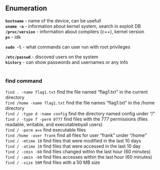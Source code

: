 ## Enumeration

**`hostname`** - name of the device, can be usefull <br>
**`uname -a`** - information about kernel system, search in exploit DB <br>
**`/proc/version`** - information about compilers (c++), kernel version <br>
**`ps`** - idk <br>

**`sudo -l`** - what commands can user run with root privileges <br>

**`/etc/passwd`** - discoved users on the system <br>
**`history`** - can show passwords and usernames or any info <br> <br>
### find command
`find . -name flag1.txt` find the file named “flag1.txt” in the current directory <br>
`find /home -name flag1.txt` find the file names “flag1.txt” in the /home directory <br>
`find / -type d -name config` find the directory named config under “/” <br>
`find / -type f -perm 0777` find files with the 777 permissions (files readable, writable, and executablebyall users) <br>
`find / -perm a=x` find executable files <br>
`find /home -user frank` find all files for user “frank” under “/home” <br>
`find / -mtime 10` find files that were modified in the last 10 days <br>
`find / -atime 10` find files that were accessed in the last 10 day <br>
`find / -cmin -60` find files changed within the last hour (60 minutes) <br>
`find / -amin -60` find files accesses within the last hour (60 minutes) <br>
`find / -size 50M` find files with a 50 MB size <br>
